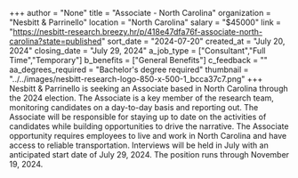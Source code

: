 +++
author = "None"
title = "Associate - North Carolina"
organization = "Nesbitt & Parrinello"
location = "North Carolina"
salary = "$45000"
link = "https://nesbitt-research.breezy.hr/p/418e47dfa76f-associate-north-carolina?state=published"
sort_date = "2024-07-20"
created_at = "July 20, 2024"
closing_date = "July 29, 2024"
a_job_type = ["Consultant","Full Time","Temporary"]
b_benefits = ["General Benefits"]
c_feedback = ""
aa_degrees_required = "Bachelor's degree required"
thumbnail = "../../images/nesbitt-research-logo-850-x-500-1_bcca37c7.png"
+++
Nesbitt & Parrinello is seeking an Associate based in North Carolina through the 2024 election. The Associate is a key member of the research team, monitoring candidates on a day-to-day basis and reporting out. The Associate will be responsible for staying up to date on the activities of candidates while building opportunities to drive the narrative. The Associate opportunity requires employees to live and work in North Carolina and have access to reliable transportation. Interviews will be held in July with an anticipated start date of July 29, 2024. The position runs through November 19, 2024.